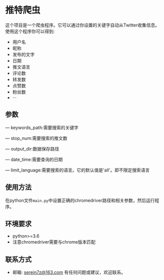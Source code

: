 # 推特爬虫
这个项目是一个爬虫程序。它可以通过你设置的关键字自动从Twitter收集信息。使用这个程序你可以得到:
- 用户名
- 昵称
- 发布的文字
- 日期
- 推文语言
- 评论数
- 转发数
- 点赞数
- 粉丝数
- ···
## 参数

— keywords_path:需要搜索的关键字

— stop_num:需要搜索的推文数

— output_dir:数据保存路径

— date_time:需要查询的日期

— limit_language:需要搜索的语言。它的默认值是'all'。即不限定搜索语言
## 使用方法
在python文件`main.py`中设置正确的chromedriver路径和相关参数，然后运行程序。
## 环境要求
- python>=3.6
- 注意chromedriver需要与chrome版本匹配
## 联系方式
- 邮箱: serein7z@163.com
有任何问题或建议，欢迎联系。